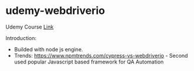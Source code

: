 # udemy-webdriverio

Udemy Course [Link](https://www.udemy.com/course/webdriverio-tutorial-nodejs-javascript/)

Introduction:
- Builded with node js engine.
- Trends: https://www.npmtrends.com/cypress-vs-webdriverio - Second used popular Javascript based framework for QA Automation
